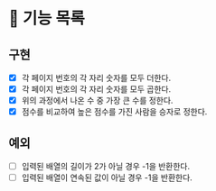 # 🚀 기능 목록

## 구현 
- [x] 각 페이지 번호의 각 자리 숫자를 모두 더한다.
- [x] 각 페이지 번호의 각 자리 숫자를 모두 곱한다.
- [x] 위의 과정에서 나온 수 중 가장 큰 수를 정한다.
- [x] 점수를 비교하여 높은 점수를 가진 사람을 승자로 정한다.

## 예외
- [ ] 입력된 배열의 길이가 2가 아닐 경우 -1을 반환한다.
- [ ] 입력된 배열이 연속된 값이 아닐 경우 -1을 반환한다.